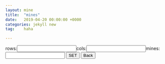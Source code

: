 ```yaml
---
layout: mine
title:  "mines"
date:   2019-04-20 00:00:00 +0000
categories: jekyll new
tag:	haha 

---
```



<canvas id="canvas" ></canvas>
rows:<input type="text" id="rowIn" />cols:<input type="text" id="colIn" />mines:<input type="text" id="mineIn" />
<input type="submit" value="SET" onclick="setIn()"/>
<input type="submit" value="Back" onclick="javascript:history.go(-1)"/>

<script type="text/javascript">
	//author:wy
	var canvas=document.getElementById("canvas");
	var ctx=canvas.getContext("2d");
	var colors=['#6CA6CD','#FF3030','#EEC900','#3A5FCD','#008B00','#EE7621','#8B0A50','#CD69C9','#1874CD','#000000','#000000','#000000','#000000','#000000','#000000','#000000','#000000','#000000','#000000'];
	var cols=30,rows=16,cellpix=50,mCount=99,timeCols=4,oldT;
	//var cols=10,rows=10,cellpix=50,mCount=10;
	var mines=new Array();		//0:init 11-20:mine |0x40:flag |0x80:click
	var minesAns=new Array();
	var mouseState=0;
	var start=0,costTime=0,space=cols*rows-mCount,mineC=mCount;
	var rowIn=document.getElementById("rowIn");
	var colIn=document.getElementById("colIn");
	var mineIn=document.getElementById("mineIn");
	rowIn.value=rows;
	colIn.value=cols;
	mineIn.value=mCount;
	function setIn(){
		rows=parseInt(rowIn.value);
		cols=parseInt(colIn.value);
		mCount=parseInt(mineIn.value);
		//console.log(rows,cols,mCount);
		restart();
	}
	function getNeighbor(r,c){
		var nei=new Array();
		if(r>0){
			if(c>0)	nei.push([r-1,c-1]);
			if(c<cols-1) nei.push([r-1,c+1]);
			nei.push([r-1,c]);
		}
		if(r<rows-1){
			if(c>0)	nei.push([r+1,c-1]);
			if(c<cols-1) nei.push([r+1,c+1]);
			nei.push([r+1,c]);
		}
		if(c>0) nei.push([r,c-1]);
		if(c<cols-1) nei.push([r,c+1]);
		return nei;
	}
	function generateMine(r,c){
		var mSet=new Set();
		for(var i=0;i<cols*rows;i++){
			mSet.add(i);
		}
		mSet.delete(r*cols+c);
		var nei=getNeighbor(r,c);			
		for(var i=0;i<nei.length;i++){
			mSet.delete(nei[i][0]*cols+nei[i][1]);
		}
		for(var i=0;i<mCount;i++){
			var r=parseInt(Math.random()*(mSet.size));
			minesAns[i]=Array.from(mSet)[r];
			mSet.delete(minesAns[i]);
			r=parseInt(minesAns[i]/cols);
			c=minesAns[i]%cols;
			mines[r][c]=11;
			var nei=getNeighbor(r,c);
			for(var j=0;j<nei.length;j++){
				mines[nei[j][0]][nei[j][1]]++;
			}
		}
		console.log(mines);
		//console.log(minesAns);
	}
	function drawRC(r,c){
		if(mines[r][c]<0x80){
			if((mines[r][c]&0x40)>0){
				ctx.fillStyle='#000000';
				ctx.fillRect(c*cellpix+cellpix/5,r*cellpix+3,cellpix/10,cellpix-5);
				ctx.fillStyle="#CD2626";
				ctx.fillRect(c*cellpix+cellpix/10*3,r*cellpix+3,cellpix/2,cellpix/5*2);
			}
			else{
				ctx.fillStyle=colors[0];
				ctx.fillRect(c*cellpix+1,r*cellpix+1,cellpix-2,cellpix-2);
			}
		}
		else if(mines[r][c]>=0x80){
			ctx.fillStyle = "#FFFFFF";
			ctx.fillRect(c*cellpix+1,r*cellpix+1,cellpix-2,cellpix-2);
			if(mines[r][c]>0x80){
				ctx.fillStyle=colors[mines[r][c]&0x3f];
				ctx.font=cellpix+"px arial";
				ctx.textAlign='center';
				ctx.textBaseline='middle';
				if(mines[r][c]>0x8a){
					ctx.beginPath();
					ctx.arc((c+0.5)*cellpix,(r+0.5)*cellpix,cellpix/3,0,2*Math.PI,true);
					ctx.fill();
					ctx.closePath();
					//ctx.fillText('*',(c+0.5)*cellpix,(r+0.5)*cellpix);
				}
				else ctx.fillText((mines[r][c]&0x3f).toString(),(c+0.5)*cellpix,(r+0.5)*cellpix);
				//else if()
			}
		}
	}
	function init(){
		var i=(window.innerHeight-30)/rows;
		var j=(window.innerWidth-10)/(cols+timeCols);
		cellpix=(i<j)?i:j;
		//console.log(cellpix);
		canvas.width=(cols+timeCols)*cellpix;
		canvas.height=rows*cellpix;
		
		ctx.lineWidth=1;
		ctx.strokeStyle="#000000";
		ctx.fillStyle = colors[0];
		ctx.fillRect(0,0,canvas.width-cellpix*timeCols,canvas.height);
		ctx.beginPath();
		for(var i=0;i<=rows;i++){
			var y=i*cellpix;
			ctx.moveTo(0,y);
			ctx.lineTo(canvas.width-cellpix*timeCols,y);
		}
		for(var j=0;j<=cols;j++){
			var x=j*cellpix;
			ctx.moveTo(x,0);
			ctx.lineTo(x,canvas.height);
		}
		ctx.stroke();
		for(var i=0;i<rows;i++){
			for(var j=0;j<cols;j++){
				drawRC(i,j);
			}
		}
		mouseState=0;
		drawTimeCol(0,"Time:"+(costTime).toString());
		drawTimeCol(1,"Mine:"+mineC.toString())
	}
	function restart(){
		oldT=new Date().getTime();
		minesAns=[];
		space=cols*rows-mCount;
		mineC=mCount;
		start=0;
		costTime=0;
		for(var i=0;i<rows;i++){
			mines[i]=new Array();
			for(var j=0;j<cols;j++){
				mines[i][j]=0;
			}
		}
		init();
	}
	function dfsClick(r,c){	//dfs
		if(mines[r][c]<0x80){
			if(mines[r][c]>10){
				alert('boom');
			}
			else if(mines[r][c]<10){
				mines[r][c]|=0x80;
				drawRC(r,c);
				if(mines[r][c]==0x80){
					var nei=getNeighbor(r,c);
					for(var i=0;i<nei.length;i++){
						dfsClick(nei[i][0],nei[i][1]);
					}
				}
			}
		}
	}
	function bfsClick(r,c){
		var wyList=new Array();
		for(wyList.push([r,c]);wyList.length>0;){
			var t=wyList.shift();
			if(mines[t[0]][t[1]]<0x80){
				if(mines[t[0]][t[1]]>10){
					mines[t[0]][t[1]]|=0x80;
					//drawRC(t[0],t[1]);
					for(var i=0;i<rows;i++){
						for(var j=0;j<cols;j++){
							mines[i][j]|=0x80;
							mines[i][j]&=0xbf;
							drawRC(i,j);
						}
					}
					var a=confirm('boom '+(mines[t[0]][t[1]]-0x80));
					if(a){
						restart();
						return 1;
					}
				}
				else if(mines[t[0]][t[1]]<10){
					mines[t[0]][t[1]]|=0x80;
					drawRC(t[0],t[1]);
					if(mines[t[0]][t[1]]==0x80){
						wyList=wyList.concat(getNeighbor(t[0],t[1]));
					}
					space--;
					if(space==0){
						alert('Congratulations! '+costTime.toString()+' seconds');
						restart();
						return 1;
					}
				}
			}
		}
		return 0;
	}
	canvas.onclick=function(e){
	};
	canvas.oncontextmenu=function(e){
		e.preventDefault();
	};
	function lrclick(r,c){
		if(mines[r][c]>0x80&&(mines[r][c]&0x40)==0){
			var nei=getNeighbor(r,c);
			var toClick=new Array();
			var w=0;
			for(var i=0;i<nei.length;i++){
				if(mines[nei[i][0]][nei[i][1]]<0x80){
					if((mines[nei[i][0]][nei[i][1]]&0x40)>0) w++;
					else{
						toClick.push(nei[i]);
						drawRC(nei[i][0],nei[i][1]);
					}
				}
				
			}
			if(w==(mines[r][c]&0x3f)){
				for(var i=0;i<toClick.length;i++){
					if(bfsClick(toClick[i][0],toClick[i][1])) return 1;
				}
			}
		}
		return 0;
	}
	function getRC(ex,ey){
		var c=parseInt((ex-canvas.offsetLeft)/cellpix);
		var r=parseInt((ey-canvas.offsetTop)/cellpix);
		return [r,c];
	}
	canvas.onmousedown=function(e){
		//console.log(e.button);
		if(e.button==0){
			mouseState|=0x01;
		}
		else if(e.button==2){
			mouseState|=0x02;
		}
		if((mouseState&0x03)==0x03){
			mouseState=0x0c;
			var [r,c]=getRC(e.x,e.y);
			if(mines[r][c]>0x80){
				var nei=getNeighbor(r,c);
				for(var i=0;i<nei.length;i++){
					if(mines[nei[i][0]][nei[i][1]]<0x40){
						ctx.fillStyle="#4F94CD";
						ctx.fillRect(nei[i][1]*cellpix+1,nei[i][0]*cellpix+1,cellpix-2,cellpix-2);
					}
				}
			}
		}
	};
	canvas.onmouseup=function(e){
		//console.log(e.button,new Date().getTime());
		if(e.button==0){
			if((mouseState&0x04)!=0){
				mouseState&=0x0b;
				if(mouseState==0){
					var [r,c]=getRC(e.x,e.y);
					lrclick(r,c);
				}
			}
			else{
				var [r,c]=getRC(e.x,e.y);
				console.log(r,c);
				if(minesAns.length==0){
					generateMine(r,c);
				}
				//dfsClick(r,c);
				if(bfsClick(r,c)) return 1;
				mouseState=0;
				start=1;
			}
		}
		else if(e.button==2){
			if((mouseState&0x08)!=0){
				mouseState&=0x07;
				if(mouseState==0){
					var [r,c]=getRC(e.x,e.y);						
					lrclick(r,c);
				}
			}
			else{
				var [r,c]=getRC(e.x,e.y);
				//console.log(r,c);
				if(mines[r][c]<0x80){
					if((mines[r][c]&0x40)==0){
						mineC--;
					}
					else{
						mineC++;
					}
					drawTimeCol(1,"Mine:"+mineC.toString())
					mines[r][c]^=0x40;
					drawRC(r,c);
				}
				mouseState=0;
			}
		}
	};
	function drawTimeCol(row,text){
		ctx.fillStyle = "#FFFFFF";
		ctx.fillRect(canvas.width-cellpix*timeCols+2,cellpix/2+cellpix*row,cellpix*timeCols,cellpix);
		ctx.font=cellpix/2+"px arial";
		ctx.textAlign='center';
		ctx.textBaseline='middle';
		ctx.fillStyle="#000000";
		ctx.fillText(text,canvas.width-timeCols/2*cellpix,cellpix+cellpix*row);
	}
	window.onresize = function(){
		ctx.fillStyle="#FFFFFF";
		ctx.fillRect(0,0,canvas.width,canvas.height);
		init();
	};
	restart();
	timer = requestAnimationFrame(function wyt(){
		var t=new Date().getTime();
		if(t-oldT>=1000){
			if(start>0) costTime++;
			drawTimeCol(0,"Time:"+(costTime).toString());
			oldT+=1000;
		}
		requestAnimationFrame(wyt);
	});
</script>

